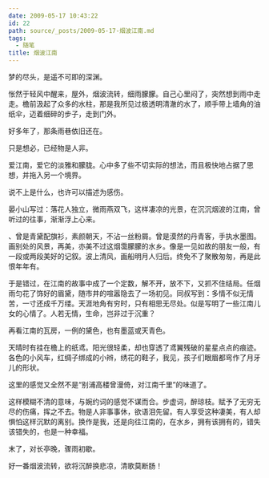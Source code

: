 ```yaml
---
date: 2009-05-17 10:43:22
id: 22
path: source/_posts/2009-05-17-烟波江南.md
tags:
  - 随笔
title: 烟波江南
---
```



梦的尽头，是遥不可即的深渊。

怅然于轻风中醒来，屋外，烟波流转，细雨朦朦。自己心里闷了，突然想到雨中走走。檐前汲起了众多的水柱，那是我所见过极透明清澈的水了，顺手带上墙角的油纸伞，迈着细碎的步子，走到门外。 

好多年了，那条雨巷依旧还在。 

只是想必，已经物是人非。 

爱江南，爱它的淡雅和朦胧。心中多了些不切实际的想法，而且极快地占据了思想，并拖入另一个境界。 

说不上是什么，也许可以描述为感伤。 

晏小山写过：落花人独立，微雨燕双飞，这样凄凉的光景，在沉沉烟波的江南，曾听过的往事，渐渐浮上心来。 

、曾是青黛配旗衫，素颜朝天，不沾一丝粉屑。曾是漠然的丹青客，手执水墨图。画别处的风景，再美，亦美不过这烟霭朦朦的水乡。像是一见如故的朋友一般，有一段或两段美好的记叙。波上清风，画船明月人归后。终免不了聚散匆匆，再是此恨年年有。 

于是错过，在江南的故事中成了一个定数，解不开，放不下，又抓不住结局。任烟雨匀花了饰好的眉黛，随市井的喧嚣隐去了一场初见。同叔写到：多情不似无情苦，一寸还成千万缕。天涯地角有穷时，只有相思无尽处。似是写明了一些江南儿女的心情了。人若无情，生命，岂非过于沉重？ 

再看江南的瓦房，一例的黛色，也有墨蓝或天青色。 

天晴时有挂在檐上的纸鸢。阳光很轻柔，却也穿透了鸢翼残破的星星点点的痕迹。各色的小风车，红绸子绑成的小辫，绣花的鞋子，我见，孩子们眼眉都弯作了月牙儿的形状。 

这里的感觉又全然不是“别浦高楼曾漫倚，对江南千里”的味道了。 

这样模糊不清的意味，与婉约词的感觉不谋而合。步虚词，醉琼枝。赋予了无穷无尽的伤痛，挥之不去。物是人非事事休，欲语泪先留。有人享受这种凄美，有人却惧怕这样沉默的离别。换作是我，还是向往江南的，在水乡，拥有该拥有的，错失该错失的，也是一种幸福。 

末了，对长亭晚，骤雨初歇。 

好一番烟波流转，欲将沉醉换悲凉，清歌莫断肠！